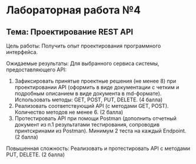 # Лабораторная работа №4
## Тема: Проектирование REST API
Цель работы: Получить опыт проектирования программного интерфейса.

Ожидаемые результаты:
Для выбранного сервиса системы, предоставляющего API:
1. Зафиксировать принятые проектные решения (не менее 8) при проектировании API (оформить в виде документации с четким и подробным описанием в виде документа в md-формате). Использовать методы: GET, POST, PUT, DELETE.
(4 балла)
2. Реализовать соответствующий API (c методами GET, POST). Количество методов не менее 6.
(2 балла)
3. Протестировать API при помощи Postman (дополнить отчетный документ из п.1 результатами тестирования, сопроводив принтскринами из Postman). Минимум 2 теста на каждый Endpoint.
(2 балла)

Повышенная сложность: Реализовать и протестировать API c методами PUT, DELETE. (2 балла)

